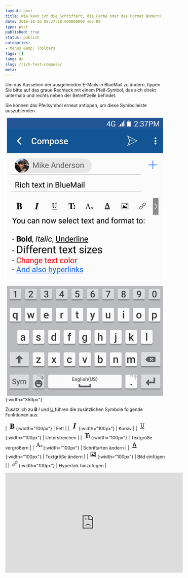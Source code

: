 ```yaml
---
layout: post
title: Wie kann ich die Schriftart, die Farbe oder das Format ändern?
date: 2016-10-16 08:27:18.000000000 +03:00
type: post
published: true
status: publish
categories:
- Menus &amp; Toolbars
tags: []
lang: de
slug: /rich-text-compose/
meta:
---
```


Um das Aussehen der ausgehenden E-Mails in BlueMail zu ändern, tippen Sie bitte auf das graue Rechteck mit einem Pfeil-Symbol, das sich direkt unterhalb und rechts neben der Betreffzeile befindet.

Sie können das Pfeilsymbol erneut antippen, um diese Symbolleiste auszublenden.

![Google Play Rich Text](/assets/BlueMail_Google_Play_Rich_Text.png){:width="350px"}

Zusätzlich zu **B** *I* und <span style="text-decoration: underline;">U </span>führen die zusätzlichen Symbole folgende Funktionen aus:

| ![Bold](/assets/Bold.png){:width="100px"} | Fett |
| ![Kursiv](/assets/Italics.png){:width="100px"} | Kursiv |
| ![Unterstrich](/assets/Underline.png){:width="100px"} | Unterstreichen |
| ![Text vergrößern](/assets/Text_Size.png){:width="100px"} | Textgröße vergrößern |
| ![Typeset](/assets/Typeset.png){:width="100px"} | Schriftarten ändern |
| ![Textfarbe](/assets/Text_Color.png){:width="100px"} | Textgröße ändern |
| ![Bild hinzufügen](/assets/Add_Image.png){:width="100px"} | Bild einfügen |
| ![Hyperlink hinzufügen](/assets/Insert_link.png){:width="100px"} | Hyperlink hinzufügen |

<iframe src="https://www.youtube.com/embed/yYjHE5v26O8?list=PLXcA1xyD8E7dB0XsKApln4AqCumFbmOJK&amp;loop=1" width="560" height="315" frameborder="0" align="center" allowfullscreen="allowfullscreen"></iframe>
